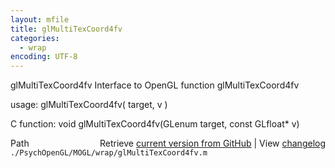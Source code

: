 ```yaml
---
layout: mfile
title: glMultiTexCoord4fv
categories:
  - wrap
encoding: UTF-8
---
```


glMultiTexCoord4fv  Interface to OpenGL function glMultiTexCoord4fv

usage:  glMultiTexCoord4fv\( target, v \)

C function:  void glMultiTexCoord4fv\(GLenum target, const GLfloat\* v\)


<div class="code_header" style="text-align:right;">
  <span style="float:left;">Path&nbsp;&nbsp;</span> <span class="counter">Retrieve <a href=
  "https://raw.github.com/Psychtoolbox-3/Psychtoolbox-3/beta/./PsychOpenGL/MOGL/wrap/glMultiTexCoord4fv.m">current version from GitHub</a> | View <a href=
  "https://github.com/Psychtoolbox-3/Psychtoolbox-3/commits/beta/./PsychOpenGL/MOGL/wrap/glMultiTexCoord4fv.m">changelog</a></span>
</div>
<div class="code">
  <code>./PsychOpenGL/MOGL/wrap/glMultiTexCoord4fv.m</code>
</div>
